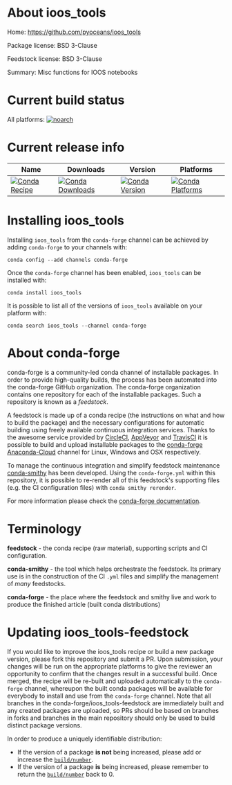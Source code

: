 About ioos_tools
================

Home: https://github.com/pyoceans/ioos_tools

Package license: BSD 3-Clause

Feedstock license: BSD 3-Clause

Summary: Misc functions for IOOS notebooks



Current build status
====================

All platforms:
[![noarch](https://img.shields.io/circleci/project/github/conda-forge/ioos_tools-feedstock/master.svg?label=noarch)](https://circleci.com/gh/conda-forge/ioos_tools-feedstock)

Current release info
====================

| Name | Downloads | Version | Platforms |
| --- | --- | --- | --- |
| [![Conda Recipe](https://img.shields.io/badge/recipe-ioos_tools-green.svg)](https://anaconda.org/conda-forge/ioos_tools) | [![Conda Downloads](https://img.shields.io/conda/dn/conda-forge/ioos_tools.svg)](https://anaconda.org/conda-forge/ioos_tools) | [![Conda Version](https://img.shields.io/conda/vn/conda-forge/ioos_tools.svg)](https://anaconda.org/conda-forge/ioos_tools) | [![Conda Platforms](https://img.shields.io/conda/pn/conda-forge/ioos_tools.svg)](https://anaconda.org/conda-forge/ioos_tools) |

Installing ioos_tools
=====================

Installing `ioos_tools` from the `conda-forge` channel can be achieved by adding `conda-forge` to your channels with:

```
conda config --add channels conda-forge
```

Once the `conda-forge` channel has been enabled, `ioos_tools` can be installed with:

```
conda install ioos_tools
```

It is possible to list all of the versions of `ioos_tools` available on your platform with:

```
conda search ioos_tools --channel conda-forge
```


About conda-forge
=================

conda-forge is a community-led conda channel of installable packages.
In order to provide high-quality builds, the process has been automated into the
conda-forge GitHub organization. The conda-forge organization contains one repository
for each of the installable packages. Such a repository is known as a *feedstock*.

A feedstock is made up of a conda recipe (the instructions on what and how to build
the package) and the necessary configurations for automatic building using freely
available continuous integration services. Thanks to the awesome service provided by
[CircleCI](https://circleci.com/), [AppVeyor](http://www.appveyor.com/)
and [TravisCI](https://travis-ci.org/) it is possible to build and upload installable
packages to the [conda-forge](https://anaconda.org/conda-forge)
[Anaconda-Cloud](http://docs.anaconda.org/) channel for Linux, Windows and OSX respectively.

To manage the continuous integration and simplify feedstock maintenance
[conda-smithy](http://github.com/conda-forge/conda-smithy) has been developed.
Using the ``conda-forge.yml`` within this repository, it is possible to re-render all of
this feedstock's supporting files (e.g. the CI configuration files) with ``conda smithy rerender``.

For more information please check the [conda-forge documentation](https://conda-forge.org/docs/).

Terminology
===========

**feedstock** - the conda recipe (raw material), supporting scripts and CI configuration.

**conda-smithy** - the tool which helps orchestrate the feedstock.
                   Its primary use is in the construction of the CI ``.yml`` files
                   and simplify the management of *many* feedstocks.

**conda-forge** - the place where the feedstock and smithy live and work to
                  produce the finished article (built conda distributions)


Updating ioos_tools-feedstock
=============================

If you would like to improve the ioos_tools recipe or build a new
package version, please fork this repository and submit a PR. Upon submission,
your changes will be run on the appropriate platforms to give the reviewer an
opportunity to confirm that the changes result in a successful build. Once
merged, the recipe will be re-built and uploaded automatically to the
`conda-forge` channel, whereupon the built conda packages will be available for
everybody to install and use from the `conda-forge` channel.
Note that all branches in the conda-forge/ioos_tools-feedstock are
immediately built and any created packages are uploaded, so PRs should be based
on branches in forks and branches in the main repository should only be used to
build distinct package versions.

In order to produce a uniquely identifiable distribution:
 * If the version of a package **is not** being increased, please add or increase
   the [``build/number``](http://conda.pydata.org/docs/building/meta-yaml.html#build-number-and-string).
 * If the version of a package **is** being increased, please remember to return
   the [``build/number``](http://conda.pydata.org/docs/building/meta-yaml.html#build-number-and-string)
   back to 0.